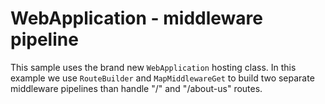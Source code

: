 # WebApplication - middleware pipeline

This sample uses the brand new `WebApplication` hosting class. In this example we use `RouteBuilder` and `MapMiddlewareGet` to build two separate middleware pipelines than handle "/" and "/about-us" routes. 

